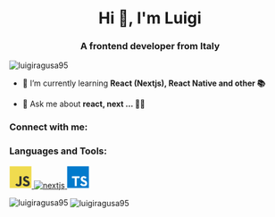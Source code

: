 <h1 align="center">Hi 👋, I'm Luigi</h1>
<h3 align="center">A frontend developer from Italy</h3>

<p align="left"> <img src="https://komarev.com/ghpvc/?username=luigiragusa95&label=Profile%20views&color=0e75b6&style=flat" alt="luigiragusa95" /> </p>

- 🌱 I’m currently learning **React (Nextjs), React Native and other 📚**

- 💬 Ask me about **react, next ... 👨‍💻**

<h3 align="left">Connect with me:</h3>
<p align="left">
</p>

<h3 align="left">Languages and Tools:</h3>
<p align="left"> <a href="https://developer.mozilla.org/en-US/docs/Web/JavaScript" target="_blank" rel="noreferrer"> <img src="https://raw.githubusercontent.com/devicons/devicon/master/icons/javascript/javascript-original.svg" alt="javascript" width="40" height="40"/> </a> <a href="https://nextjs.org/" target="_blank" rel="noreferrer"> <img src="https://cdn.worldvectorlogo.com/logos/nextjs-2.svg" alt="nextjs" width="40" height="40"/> </a> <a href="https://www.typescriptlang.org/" target="_blank" rel="noreferrer"> <img src="https://raw.githubusercontent.com/devicons/devicon/master/icons/typescript/typescript-original.svg" alt="typescript" width="40" height="40"/> </a> </p>

<p><img align="left" src="https://github-readme-stats.vercel.app/api/top-langs?username=luigiragusa95&show_icons=true&locale=en&layout=compact" alt="luigiragusa95" /></p>

<p>&nbsp;<img align="center" src="https://github-readme-stats.vercel.app/api?username=luigiragusa95&show_icons=true&locale=en" alt="luigiragusa95" /></p>

